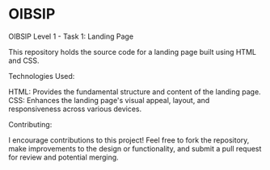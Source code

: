 # OIBSIP
OIBSIP Level 1 - Task 1: Landing Page

This repository holds the source code for a landing page built using HTML and CSS.

Technologies Used:

HTML: Provides the fundamental structure and content of the landing page.
CSS: Enhances the landing page's visual appeal, layout, and responsiveness across various devices.

Contributing:

I encourage contributions to this project! Feel free to fork the repository, make improvements to the design or functionality, and submit a pull request for review and potential merging.
